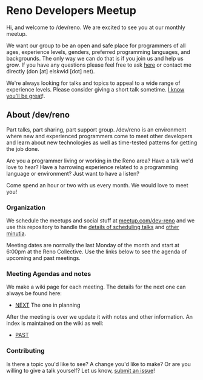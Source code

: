 # Reno Developers Meetup

Hi, and welcome to /dev/reno. We are excited to see you at our monthly meetup.  

We want our group to be an open and safe place for programmers of all ages, experience levels, genders, preferred programming languages, and backgrounds. The only way we can do that is if you join us and help us grow. If you have any questions please feel free to ask [here](http://meetup.com/dev-reno) or contact me directly (don [at] elskwid [dot] net).

We're always looking for talks and topics to appeal to a wide range of experience levels. Please consider giving a short talk sometime. [I know you'll be great](https://github.com/renodevelopers/meetups/issues?state=open)!.

## About /dev/reno

Part talks, part sharing, part support group. /dev/reno is an environment where new and experienced programmers come to meet other developers and learn about new technologies as well as time-tested patterns for getting the job done.

Are you a programmer living or working in the Reno area? Have a talk we'd love to hear? Have a harrowing experience related to a programming language or environment? Just want to have a listen? 

Come spend an hour or two with us every month. We would love to meet you!

### Organization

We schedule the meetups and social stuff at [meetup.com/dev-reno](http://www.meetup.com/dev-reno/) and we use this repository to handle the [details of scheduling talks](https://github.com/renodevelopers/meetups/issues) and [other minutia](https://github.com/renodevelopers/meetups/wiki). 

Meeting dates are normally the last Monday of the month and start at 6:00pm at the Reno Collective. Use the links below to see the agenda of upcoming and past meetings.

### Meeting Agendas and notes

We make a wiki page for each meeting. The details for the next one can always be found here:

- [NEXT](https://github.com/renodevelopers/meetups/wiki/next) The one in planning

After the meeting is over we update it with notes and other information. An index is maintained on the wiki as well:

- [PAST](https://github.com/renodevelopers/meetups/wiki/past)

### Contributing

Is there a topic you'd like to see? A change you'd like to make? Or are you willing to give a talk yourself? Let us know, [submit an issue](https://github.com/renodevelopers/meetups/issues?state=open)!


